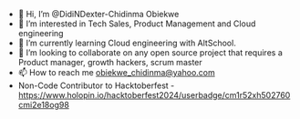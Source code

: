 - 👋 Hi, I’m @DidiNDexter-Chidinma Obiekwe
- 👀 I’m interested in Tech Sales, Product Management and Cloud engineering
- 🌱 I’m currently learning Cloud engineering with AltSchool.
- 💞️ I’m looking to collaborate on any open source project that requires a Product manager, growth hackers, scrum master
- 📫 How to reach me obiekwe_chidinma@yahoo.com
-    Non-Code Contributor to Hacktoberfest - https://www.holopin.io/hacktoberfest2024/userbadge/cm1r52xh502760cmi2e18og98

<!---
DidiNDexter/DidiNDexter is a ✨ special ✨ repository because its `README.md` (this file) appears on your GitHub profile.
You can click the Preview link to take a look at your changes.
--->
 
